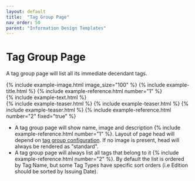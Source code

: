 ```yaml
---
layout: default
title:  "Tag Group Page"
nav_order: 50
parent: "Information Design Templates"
---
```


# Tag Group Page

A tag group page will list all its immediate decendant tags.

<div class="example">
  <div class="example-header">
    <div class="example-title">
      {% include example-image.html image_size="100" %}
      {% include example-title.html %}
      {% include example-reference.html number="1" %}
    </div>
    <div class="example-description">
      {% include example-text.html %}
    </div>
  </div>
  <div class="example-body">
    <div class="example-teaser-list">
      {% include example-teaser.html %}
      {% include example-teaser.html %}
      {% include example-teaser.html %}
      {% include example-reference.html number="2" fixed="true" %}
    </div>
  </div>
</div>

* A tag group page will show name, image and description {% include example-reference.html number="1" %}. Layout of page head will depend on [tag group configuration](../configuration/tag-groups). If no image is present, head will always be rendered as "standard".
* A tag group page will always list all tags that belong to it {% include example-reference.html number="2" %}. By default the list is ordered by Tag Name, but some Tag Types have specific sort orders (i.e Edition should be sorted by Issuing Date).
